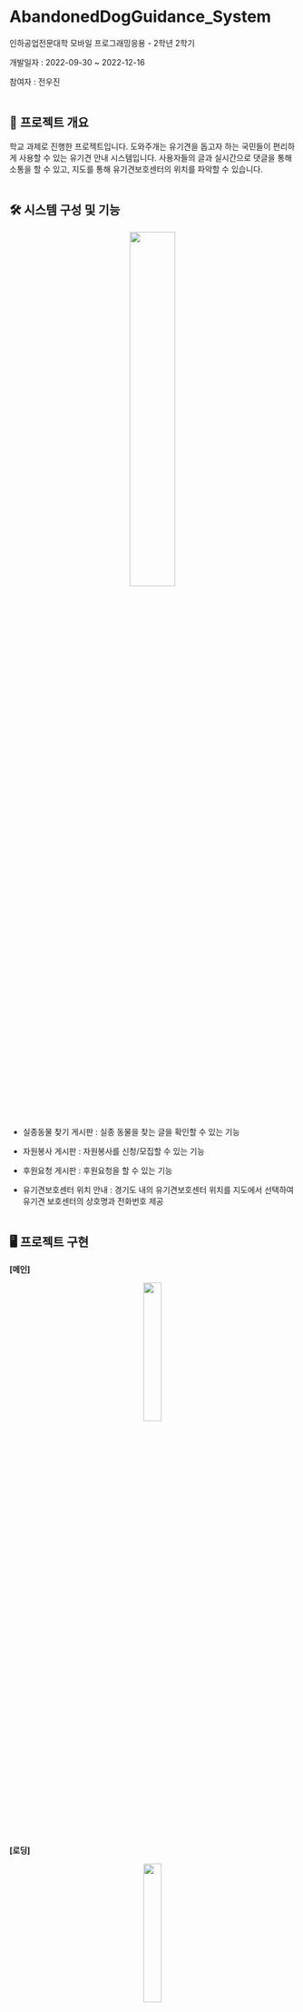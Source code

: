 # AbandonedDogGuidance_System
인하공업전문대학
모바일 프로그래밍응용 - 2학년 2학기

개발일자 : 2022-09-30 ~ 2022-12-16

참여자 : 전우진
<br><br>

## 📑 프로젝트 개요
학교 과제로 진행한 프로젝트입니다. 도와주개는 유기견을 돕고자 하는 국민들이 편리하게 사용할 수 있는 유기견 안내 시스템입니다. 사용자들의 글과 실시간으로 댓글을 통해 소통을 할 수 있고, 지도를 통해 유기견보호센터의 위치를 파악할 수 있습니다.
<br><br>

## 🛠️ 시스템 구성 및 기능
<div align="center"><img src = "https://user-images.githubusercontent.com/100831211/214849158-09c0f5a2-f170-4b88-ac35-104afe85adfe.png" width="40%"></div>

- 실종동물 찾기 게시판 : 실종 동물을 찾는 글을 확인할 수 있는 기능

- 자원봉사 게시판 : 자원봉사를 신청/모집할 수 있는 기능

- 후원요청 게시판 : 후원요청을 할 수 있는 기능

- 유기견보호센터 위치 안내 : 경기도 내의 유기견보호센터 위치를 지도에서 선택하여 유기견 보호센터의 상호명과 전화번호 제공
<br><br>

## 🖥️ 프로젝트 구현
**[메인]**
<div align="center"><img src="https://user-images.githubusercontent.com/100831211/216225888-bc6617d0-eb5d-4921-a5e9-b0374182e5e1.png" width="25%"></div>

**[로딩]**
<div align="center"><img src="https://user-images.githubusercontent.com/100831211/216226440-36620af8-6426-4410-a86f-6a5f18815395.png" width="25%"></div>

**[회원가입 & 로그인]**
<div align="center"><img src="https://user-images.githubusercontent.com/100831211/216225325-1c819612-68fd-4e2b-bda9-488b11758da6.png" width="25%"></div>
<div align="center"><img src="https://user-images.githubusercontent.com/100831211/216225369-06c5d446-d37e-4d1f-9ca5-42c4082a0c66.png" width="25%"></div>
<div align="center"><img src="https://user-images.githubusercontent.com/100831211/216225517-9fd2fd10-80d8-4db5-a7c8-3c76707470b2.png" width="25%"></div>

**[비밀번호 찾기]**
<div align="center"><img src="https://user-images.githubusercontent.com/100831211/216226561-d95061c4-5d5d-4f76-b42d-c6203dd0667d.png" width="25%"></div>

**[프로필]**
<div align="center"><img src="https://user-images.githubusercontent.com/100831211/216225946-9ebc613d-0da6-496c-9762-ade8494b7480.png" width="25%"></div>
<div align="center"><img src="https://user-images.githubusercontent.com/100831211/216225996-ddffc97c-d454-4899-9e78-4710a0ed17a9.png" width="25%"></div>

**[게시판]**
<div align="center"><img src="https://user-images.githubusercontent.com/100831211/216226726-355e0223-3c46-46b8-af1b-13088074614d.png" width="25%"></div>
<div align="center"><img src="https://user-images.githubusercontent.com/100831211/216226796-6deb1f2d-db7e-49ad-b2a6-a2d71c48a858.png" width="25%"></div>

**[나의 글 모음]**
<div align="center"><img src="https://user-images.githubusercontent.com/100831211/216226108-a1affb12-b0f1-4fba-a8ba-fe062b374403.png" width="25%"></div>


**[지도]**
